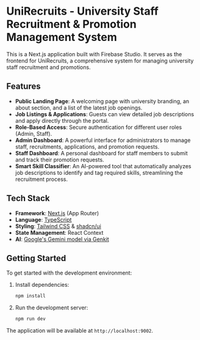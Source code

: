 # UniRecruits - University Staff Recruitment & Promotion Management System

This is a Next.js application built with Firebase Studio. It serves as the frontend for UniRecruits, a comprehensive system for managing university staff recruitment and promotions.

## Features

- **Public Landing Page**: A welcoming page with university branding, an about section, and a list of the latest job openings.
- **Job Listings & Applications**: Guests can view detailed job descriptions and apply directly through the portal.
- **Role-Based Access**: Secure authentication for different user roles (Admin, Staff).
- **Admin Dashboard**: A powerful interface for administrators to manage staff, recruitments, applications, and promotion requests.
- **Staff Dashboard**: A personal dashboard for staff members to submit and track their promotion requests.
- **Smart Skill Classifier**: An AI-powered tool that automatically analyzes job descriptions to identify and tag required skills, streamlining the recruitment process.

## Tech Stack

- **Framework**: [Next.js](https://nextjs.org/) (App Router)
- **Language**: [TypeScript](https://www.typescriptlang.org/)
- **Styling**: [Tailwind CSS](https://tailwindcss.com/) & [shadcn/ui](https://ui.shadcn.com/)
- **State Management**: React Context
- **AI**: [Google's Gemini model via Genkit](https://firebase.google.com/docs/genkit)

## Getting Started

To get started with the development environment:

1.  Install dependencies:
    ```bash
    npm install
    ```

2.  Run the development server:
    ```bash
    npm run dev
    ```

The application will be available at `http://localhost:9002`.

